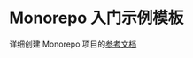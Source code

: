 # Monorepo 入门示例模板

详细创建 Monorepo 项目的[参考文档](https://mrzhouzh.github.io/post/2023/02/23/monorepo-start.html)
